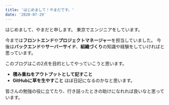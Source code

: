 ```yaml
---
title: 'はじめまして！やまだです。'
date: '2020-07-29'
---
```


はじめまして、やまだと申します。
東京でエンジニアをしています。

今までは**フロントエンド**や**プロジェクトマネージャー**を担当していました。
今後は**バックエンド**や**サーバーサイド**、**組織づくり**の知識や経験をしていければと思っています。

このブログはこの2点を目的としてやっていこうと思います。
- **積み重ねをアウトプットとして記すこと**
- **GitHubに草を生やすこと**
ほぼ日記になるのかなと思います。

皆さんの勉強の役に立てたり、行き詰ったときの助けになれれば良いなと思っています。
